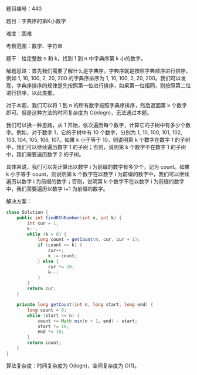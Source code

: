 题目编号：440

题目：字典序的第K小数字

难度：困难

考察范围：数学、字符串

题干：给定整数 n 和 k，找到 1 到 n 中字典序第 k 小的数字。

解题思路：首先我们需要了解什么是字典序。字典序就是按照字典顺序进行排序，例如 1, 10, 100, 2, 20, 200 的字典序排序为 1, 10, 100, 2, 20, 200。我们可以发现，字典序排序的规律是先按照第一位进行排序，如果第一位相同，则按照第二位进行排序，以此类推。

对于本题，我们可以将 1 到 n 的所有数字按照字典序排序，然后返回第 k 个数字即可。但是这种方法的时间复杂度为 O(nlogn)，无法通过本题。

我们可以换一种思路，从 1 开始，依次遍历每个数字，计算它的子树中有多少个数字。例如，对于数字 1，它的子树中有 10 个数字，分别为 1, 10, 100, 101, 102, 103, 104, 105, 106, 107。如果 k 小于等于 10，则说明第 k 个数字在数字 1 的子树中，我们可以继续遍历数字 1 的子树；否则，说明第 k 个数字不在数字 1 的子树中，我们需要遍历数字 2 的子树。

具体来说，我们可以先计算出以数字 i 为前缀的数字有多少个，记为 count。如果 k 小于等于 count，则说明第 k 个数字在以数字 i 为前缀的数字中，我们可以继续遍历以数字 i 为前缀的数字；否则，说明第 k 个数字不在以数字 i 为前缀的数字中，我们需要遍历以数字 i+1 为前缀的数字。

解决方案：

```java
class Solution {
    public int findKthNumber(int n, int k) {
        int cur = 1;
        k--;
        while (k > 0) {
            long count = getCount(n, cur, cur + 1);
            if (count <= k) {
                cur++;
                k -= count;
            } else {
                cur *= 10;
                k--;
            }
        }
        return cur;
    }

    private long getCount(int n, long start, long end) {
        long count = 0;
        while (start <= n) {
            count += Math.min(n + 1, end) - start;
            start *= 10;
            end *= 10;
        }
        return count;
    }
}
```

算法复杂度：时间复杂度为 O(logn)，空间复杂度为 O(1)。